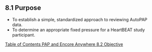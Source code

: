 ## 8.1 Purpose

* To establish a simple, standardized approach to reviewing AutoPAP data.
* To determine an appropriate fixed pressure for a HeartBEAT study participant.


<div class="center">
<div class="btn-group">
  <a href=":pages_path:/manuals/pap-encore-anywhere/8-00-pap-encore-anywhere-toc" class="btn btn-default">
    <span class="glyphicon glyphicon-chevron-left"></span>
    Table of Contents
  </a>

  <a href=":pages_path:/manuals/pap-encore-anywhere" class="btn btn-default">
    <span class="glyphicon glyphicon-chevron-up"></span>
    PAP and Encore Anywhere
  </a>

  <a href=":pages_path:/manuals/pap-encore-anywhere/8-02-objective.md" class="btn btn-success">
    8.2 Objective
    <span class="glyphicon glyphicon-chevron-right"></span>
  </a>
</div>
</div>
